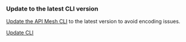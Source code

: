 
<AnnouncementBlock slots="heading, text, button" />

### Update to the latest CLI version

[Update the API Mesh CLI](https://developer.adobe.com/graphql-mesh-gateway/mesh/release/upgrade/#software-updates) to the latest version to avoid encoding issues.

[Update CLI](https://developer.adobe.com/graphql-mesh-gateway/mesh/release/upgrade/#software-updates)
